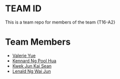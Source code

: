 # TEAM ID
This is a team repo for members of the team {T16-A2}

# Team Members
* [Valerie Yue](members/valerieYue.md)
* [Kennard Ng Pool Hua](members/kennardNgPoolHua.md)
* [Kwek Jun Kai Sean](members/kwekJunKaiSean.md)
* [Lenald Ng Wai Jun](members/lenald.md)
